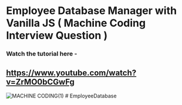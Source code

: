 # Employee Database Manager with Vanilla JS ( Machine Coding Interview Question )

### Watch the tutorial here - 
## https://www.youtube.com/watch?v=ZrMO0bCGwFg
![MACHINE CODING(1)](https://user-images.githubusercontent.com/51760520/200096125-4ed0df98-af1a-41b9-aa9a-dab9e57b57e2.png)
#   E m p l o y e e D a t a b a s e  
 